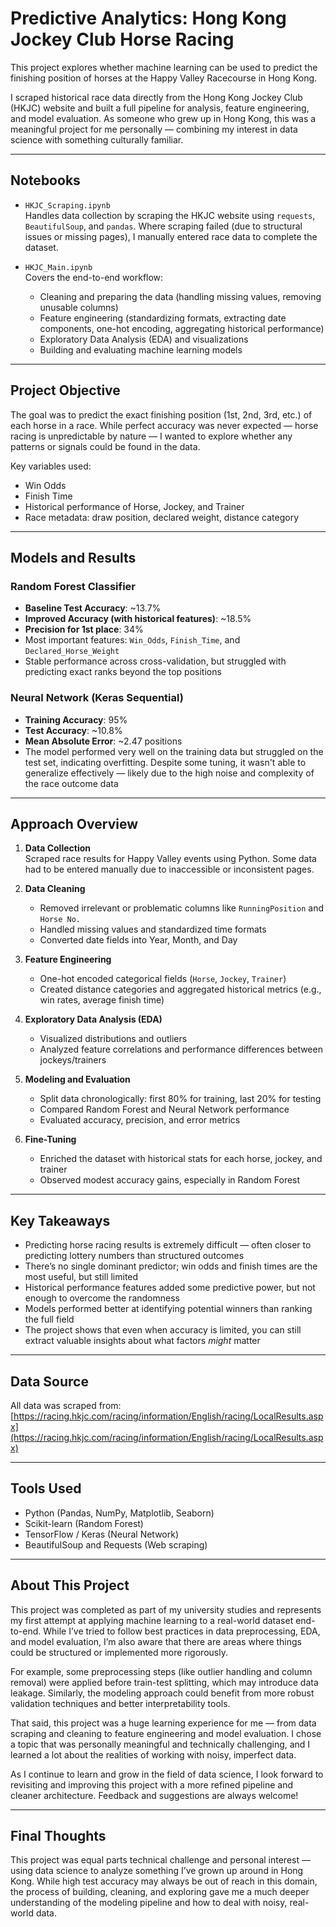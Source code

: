 # Predictive Analytics: Hong Kong Jockey Club Horse Racing

This project explores whether machine learning can be used to predict the finishing position of horses at the Happy Valley Racecourse in Hong Kong.

I scraped historical race data directly from the Hong Kong Jockey Club (HKJC) website and built a full pipeline for analysis, feature engineering, and model evaluation. As someone who grew up in Hong Kong, this was a meaningful project for me personally — combining my interest in data science with something culturally familiar.

---

## Notebooks

- `HKJC_Scraping.ipynb`  
  Handles data collection by scraping the HKJC website using `requests`, `BeautifulSoup`, and `pandas`. Where scraping failed (due to structural issues or missing pages), I manually entered race data to complete the dataset.

- `HKJC_Main.ipynb`  
  Covers the end-to-end workflow:
  - Cleaning and preparing the data (handling missing values, removing unusable columns)
  - Feature engineering (standardizing formats, extracting date components, one-hot encoding, aggregating historical performance)
  - Exploratory Data Analysis (EDA) and visualizations
  - Building and evaluating machine learning models

---

## Project Objective

The goal was to predict the exact finishing position (1st, 2nd, 3rd, etc.) of each horse in a race. While perfect accuracy was never expected — horse racing is unpredictable by nature — I wanted to explore whether any patterns or signals could be found in the data.

Key variables used:
- Win Odds
- Finish Time
- Historical performance of Horse, Jockey, and Trainer
- Race metadata: draw position, declared weight, distance category

---

## Models and Results

### Random Forest Classifier

- **Baseline Test Accuracy**: ~13.7%
- **Improved Accuracy (with historical features)**: ~18.5%
- **Precision for 1st place**: 34%
- Most important features: `Win_Odds`, `Finish_Time`, and `Declared_Horse_Weight`
- Stable performance across cross-validation, but struggled with predicting exact ranks beyond the top positions

### Neural Network (Keras Sequential)

- **Training Accuracy**: 95%
- **Test Accuracy**: ~10.8%
- **Mean Absolute Error**: ~2.47 positions
- The model performed very well on the training data but struggled on the test set, indicating overfitting. Despite some tuning, it wasn't able to generalize effectively — likely due to the high noise and complexity of the race outcome data

---

## Approach Overview

1. **Data Collection**  
   Scraped race results for Happy Valley events using Python. Some data had to be entered manually due to inaccessible or inconsistent pages.

2. **Data Cleaning**  
   - Removed irrelevant or problematic columns like `RunningPosition` and `Horse No.`
   - Handled missing values and standardized time formats
   - Converted date fields into Year, Month, and Day

3. **Feature Engineering**  
   - One-hot encoded categorical fields (`Horse`, `Jockey`, `Trainer`)
   - Created distance categories and aggregated historical metrics (e.g., win rates, average finish time)

4. **Exploratory Data Analysis (EDA)**  
   - Visualized distributions and outliers
   - Analyzed feature correlations and performance differences between jockeys/trainers

5. **Modeling and Evaluation**  
   - Split data chronologically: first 80% for training, last 20% for testing
   - Compared Random Forest and Neural Network performance
   - Evaluated accuracy, precision, and error metrics

6. **Fine-Tuning**  
   - Enriched the dataset with historical stats for each horse, jockey, and trainer
   - Observed modest accuracy gains, especially in Random Forest

---

## Key Takeaways

- Predicting horse racing results is extremely difficult — often closer to predicting lottery numbers than structured outcomes
- There’s no single dominant predictor; win odds and finish times are the most useful, but still limited
- Historical performance features added some predictive power, but not enough to overcome the randomness
- Models performed better at identifying potential winners than ranking the full field
- The project shows that even when accuracy is limited, you can still extract valuable insights about what factors *might* matter

---

## Data Source

All data was scraped from:  
[https://racing.hkjc.com/racing/information/English/racing/LocalResults.aspx](https://racing.hkjc.com/racing/information/English/racing/LocalResults.aspx)

---

## Tools Used

- Python (Pandas, NumPy, Matplotlib, Seaborn)
- Scikit-learn (Random Forest)
- TensorFlow / Keras (Neural Network)
- BeautifulSoup and Requests (Web scraping)

---

## About This Project

This project was completed as part of my university studies and represents my first attempt at applying machine learning to a real-world dataset end-to-end. While I’ve tried to follow best practices in data preprocessing, EDA, and model evaluation, I’m also aware that there are areas where things could be structured or implemented more rigorously.

For example, some preprocessing steps (like outlier handling and column removal) were applied before train-test splitting, which may introduce data leakage. Similarly, the modeling approach could benefit from more robust validation techniques and better interpretability tools.

That said, this project was a huge learning experience for me — from data scraping and cleaning to feature engineering and model evaluation. I chose a topic that was personally meaningful and technically challenging, and I learned a lot about the realities of working with noisy, imperfect data.

As I continue to learn and grow in the field of data science, I look forward to revisiting and improving this project with a more refined pipeline and cleaner architecture. Feedback and suggestions are always welcome!

---

## Final Thoughts

This project was equal parts technical challenge and personal interest — using data science to analyze something I’ve grown up around in Hong Kong. While high test accuracy may always be out of reach in this domain, the process of building, cleaning, and exploring gave me a much deeper understanding of the modeling pipeline and how to deal with noisy, real-world data.
